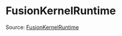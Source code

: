 # FusionKernelRuntime

Source: [FusionKernelRuntime](../../../csrc/runtime/fusion_kernel_runtime.h#L49)
